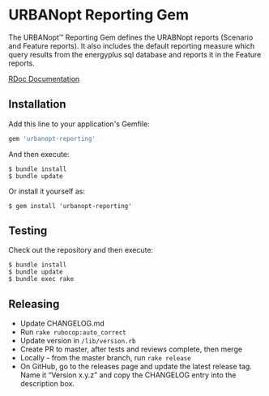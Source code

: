 # URBANopt Reporting Gem

The URBANopt™ Reporting Gem defines the URABNopt reports (Scenario and Feature reports). It also includes the default reporting measure which query results from the energyplus sql database and reports it in the Feature reports.


[RDoc Documentation](https://urbanopt.github.io/urbanopt-reporting-gem/)

## Installation

Add this line to your application's Gemfile:

```ruby
gem 'urbanopt-reporting'
```

And then execute:

    $ bundle install
    $ bundle update

Or install it yourself as:

    $ gem install 'urbanopt-reporting'

## Testing

Check out the repository and then execute:

    $ bundle install
    $ bundle update    
    $ bundle exec rake
    
## Releasing

* Update CHANGELOG.md
* Run `rake rubocop:auto_correct`
* Update version in `/lib/version.rb`
* Create PR to master, after tests and reviews complete, then merge
* Locally - from the master branch, run `rake release`
* On GitHub, go to the releases page and update the latest release tag. Name it “Version x.y.z” and copy the CHANGELOG entry into the description box.
